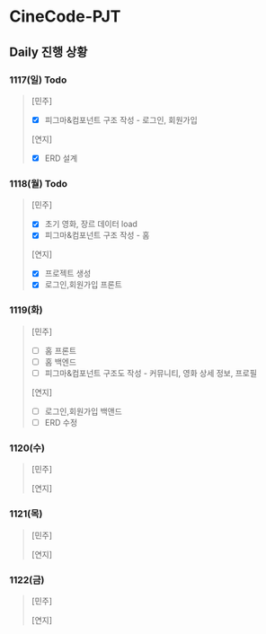 # CineCode-PJT

## Daily 진행 상황
### 1117(일) Todo
>[민주]
>- [X] 피그마&컴포넌트 구조 작성 - 로그인, 회원가입 <br>
>
>[연지]
>- [x] ERD 설계

### 1118(월) Todo
>[민주]
>- [X] 초기 영화, 장르 데이터 load
>- [X] 피그마&컴포넌트 구조 작성 - 홈
>
>[연지]
>- [X] 프로젝트 생성
>- [X] 로그인,회원가입 프론트

### 1119(화)
>[민주]
>- [ ] 홈 프론트
>- [ ] 홈 백엔드
>- [ ] 피그마&컴포넌트 구조도 작성 - 커뮤니티, 영화 상세 정보, 프로필
>
>[연지]
>- [ ] 로그인,회원가입 백앤드
>- [ ] ERD 수정

### 1120(수)
>[민주]
>
>[연지]
>

### 1121(목)
>[민주]
>
>[연지]
>

### 1122(금)
>[민주]
>
>[연지]
>